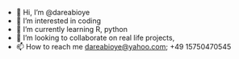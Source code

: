 - 👋 Hi, I’m @dareabioye
- 👀 I’m interested in coding
- 🌱 I’m currently learning R, python
- 💞️ I’m looking to collaborate on real life projects, 
- 📫 How to reach me dareabioye@yahoo.com; +49 15750470545

<!---
dareabioye/dareabioye is a ✨ special ✨ repository because its `README.md` (this file) appears on your GitHub profile.
You can click the Preview link to take a look at your changes.
--->
